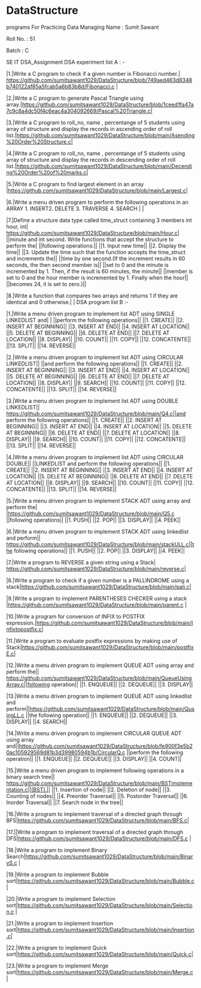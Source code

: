 # DataStructure
programs For Practicing Data Managing
Name : Sumit Sawant

Roll No. : 51

Batch : C

SE IT
DSA_Assignment
DSA experiment list A : -

|1.|Write a C program to check if a given number is Fibonacci number.| https://github.com/sumitsawant1029/DataStructure/blob/749aed463d8348b740122af85a5fcab5a6b83b8d/Fibonacci.c |

|2.|Write a C program to generate Pascal Triangle using array.|https://github.com/sumitsawant1029/DataStructure/blob/1ceed1fa47a7c9c8a4dc50f4c6eac4a304092669/Pascal%20Triangle.c|

|3.|Write a C program to roll_no, name , percentange of 5 students using array of structure and display the records in ascending order of roll list.|https://github.com/sumitsawant1029/DataStructure/blob/main/Asending%20Order%20Structure.c|

|4.|Write a C program to roll_no, name , percentange of 5 students using array of structure and display the records in descending order of roll list.|https://github.com/sumitsawant1029/DataStructure/blob/main/Decending%20Order%20of%20marks.c|

|5.|Write a C program to find largest element in an array |https://github.com/sumitsawant1029/DataStructure/blob/main/Largest.c|

|6.|Write a menu driven program to perform the following operations in an ARRAY 1. INSERT2. DELETE 3. TRAVERSE 4. SEARCH | |

|7.|Define a structure data type called time_struct containing 3 members int hour, int| https://github.com/sumitsawant1029/DataStructure/blob/main/Hour.c| ||minute and int second. Write functions that accept the structure to perform the| ||following operations:|| ||1. Input new time|| ||2. Display the time|| ||3. Update the time such that the function accepts the time_struct and increments the|| ||time by one second.(If the increment results in 60 seconds, the then second member is|| ||set to 0 and the minute is incremented by 1. Then, if the result is 60 minutes, the minute|| ||member is set to 0 and the hour member is incremented by 1. Finally when the hour|| ||becomes 24, it is set to zero.)||

|8.|Write a function that compares two arrays and returns 1 if they are identical and 0 otherwise.| |
DSA program list B :-

|1.|Write a menu driven program to implement list ADT using SINGLE LINKEDLIST and| | ||perform the following operations|| ||1. CREATE|| ||2. INSERT AT BEGINNING|| ||3. INSERT AT END|| ||4. INSERT AT LOCATION|| ||5. DELETE AT BEGINNING|| ||6. DELETE AT END|| ||7. DELETE AT LOCATION|| ||8. DISPLAY|| ||10. COUNT|| ||11. COPY|| ||12. CONCATENTE|| ||13. SPLIT|| ||14. REVERSE||

|2.|Write a menu driven program to implement list ADT using CIRCULAR LINKEDLIST|| ||and perform the following operations|| ||1. CREATE|| ||2. INSERT AT BEGINNING|| ||3. INSERT AT END|| ||4. INSERT AT LOCATION|| ||5. DELETE AT BEGINNING|| ||6. DELETE AT END|| ||7. DELETE AT LOCATION|| ||8. DISPLAY|| ||9. SEARCH|| ||10. COUNT|| ||11. COPY|| ||12. CONCATENTE|| ||13. SPLIT|| ||14. REVERSE||

|3.|Write a menu driven program to implement list ADT using DOUBLE LINKEDLIST|| https://github.com/sumitsawant1029/DataStructure/blob/main/Q4.c||and perform the following operations|| ||1. CREATE|| ||2. INSERT AT BEGINNING|| ||3. INSERT AT END|| ||4. INSERT AT LOCATION|| ||5. DELETE AT BEGINNING|| ||6. DELETE AT END|| ||7. DELETE AT LOCATION|| ||8. DISPLAY|| ||9. SEARCH|| ||10. COUNT|| ||11. COPY|| ||12. CONCATENTE|| ||13. SPLIT|| ||14. REVERSE||

|4.|Write a menu driven program to implement list ADT using CIRCULAR DOUBLE|| ||LINKEDLIST and perform the following operations|| ||1. CREATE|| ||2. INSERT AT BEGINNING|| ||3. INSERT AT END|| ||4. INSERT AT LOCATION|| ||5. DELETE AT BEGINNING|| ||6. DELETE AT END|| ||7. DELETE AT LOCATION|| ||8. DISPLAY|| ||9. SEARCH|| ||10. COUNT|| ||11. COPY|| ||12. CONCATENTE|| ||13. SPLIT|| ||14. REVERSE||

|5.|Write a menu driven program to implement STACK ADT using array and perform the| |https://github.com/sumitsawant1029/DataStructure/blob/main/Q5.c ||following operations|| ||1. PUSH|| ||2. POP|| ||3. DISPLAY|| ||4. PEEK||

|6.|Write a menu driven program to implement STACK ADT using linkedlist and perform|| https://github.com/sumitsawant1029/DataStructure/blob/main/stackULL.c||the following operations|| ||1. PUSH|| ||2. POP|| ||3. DISPLAY|| ||4. PEEK||

|7.|Write a program to REVERSE a given string using a Stack| https://github.com/sumitsawant1029/DataStructure/blob/main/reverse.c|

|8.|Write a program to check if a given number is a PALLINDROME using a stack|https://github.com/sumitsawant1029/DataStructure/blob/main/pali.c|

|9.|Write a program to implement PARENTHESES CHECKER using a stack |https://github.com/sumitsawant1029/DataStructure/blob/main/parent.c |

|10.|Write a program for conversion of INFIX to POSTFIX expression.|https://github.com/sumitsawant1029/DataStructure/blob/main/Infixtopostfix.c|

|11.|Write a program to evaluate postfix expressions by making use of Stack|https://github.com/sumitsawant1029/DataStructure/blob/main/postfixE.c|

|12.|Write a menu driven program to implement QUEUE ADT using array and perform the|| https://github.com/sumitsawant1029/DataStructure/blob/main/QueueUsingArray.c||following operation|| ||1. ENQUEUE|| ||2. DEQUEUE|| ||3. DISPLAY||

|13.|Write a menu driven program to implement QUEUE ADT using linkedlist and perform||https://github.com/sumitsawant1029/DataStructure/blob/main/QusingLL.c ||the following operation|| ||1. ENQUEUE|| ||2. DEQUEUE|| ||3. DISPLAY|| ||4. SEARCH||

|14.|Write a menu driven program to implement CIRCULAR QUEUE ADT using array and||https://github.com/sumitsawant1029/DataStructure/blob/fe900f3e5b20ac105929569d81b3d39980594b1b/CircularQ.c ||perform the following operation|| ||1. ENQUEUE|| ||2. DEQUEUE|| ||3. DISPLAY|| ||4. COUNT||

|15.|Write a menu driven program to implement following operations in a binary search tree|| https://github.com/sumitsawant1029/DataStructure/blob/main/BSTimplementation.c||(BST).|| ||1. Insertion of node|| ||2. Deletion of node|| ||3. Counting of nodes|| ||4. Preorder Traversal|| ||5. Postorder Traversal|| ||6. Inorder Traversal|| ||7. Search node in the tree||

|16.|Write a program to implement traversal of a directed graph through BFS|https://github.com/sumitsawant1029/DataStructure/blob/main/BFS.c|

|17.||Write a program to implement traversal of a directed graph through DFS|https://github.com/sumitsawant1029/DataStructure/blob/main/DFS.c |

|18.|Write a program to implement Binary Search|https://github.com/sumitsawant1029/DataStructure/blob/main/BinaryS.c |

|19.|Write a program to implement Bubble sort|https://github.com/sumitsawant1029/DataStructure/blob/main/Bubble.c|

|20.|Write a program to implement Selection sort|https://github.com/sumitsawant1029/DataStructure/blob/main/Selection.c |

|21.|Write a program to implement Insertion sort|https://github.com/sumitsawant1029/DataStructure/blob/main/Insertion.c|

|22.|Write a program to implement Quick sort|https://github.com/sumitsawant1029/DataStructure/blob/main/Quick.c|

|23.|Write a program to implement Merge sort|https://github.com/sumitsawant1029/DataStructure/blob/main/Merge.c|
